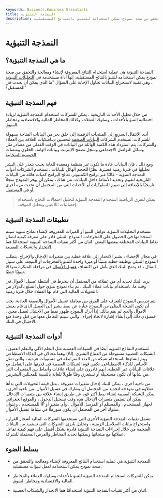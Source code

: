 ```yaml
---
keywords: Business,Business Essentials
title: النمذجة التنبؤية
description: النمذجة التنبؤية هي عملية استخدام النتائج المعروفة لإنشاء ومعالجة والتحقق من صحة نموذج يمكن استخدامه للتنبؤ بالنتائج المستقبلية.
---
```


# النمذجة التنبؤية
## ما هي النمذجة التنبؤية؟

النمذجة التنبؤية هي عملية استخدام النتائج المعروفة لإنشاء ومعالجة والتحقق من صحة نموذج يمكن استخدامه للتنبؤ بالنتائج المستقبلية. إنها أداة مستخدمة في [التحليلات التنبؤية](/predictive-analytics) ، وهي تقنية لاستخراج البيانات تحاول الإجابة على السؤال "ما الذي يمكن أن يحدث في المستقبل؟"

## فهم النمذجة التنبؤية

من خلال تحليل الأحداث التاريخية ، يمكن للشركات استخدام النمذجة التنبؤية لزيادة احتمالية التنبؤ بالأحداث ، وسلوك العملاء ، وكذلك المخاطر المالية والاقتصادية ومخاطر السوق.

أدى الانتقال السريع إلى المنتجات الرقمية إلى خلق بحر من البيانات المتاحة بسهولة للشركات. تستخدم الشركات [البيانات الضخمة](/big-data) لتحسين ديناميكيات العلاقة بين العملاء والشركات. يتم استرداد هذه الكمية الهائلة من البيانات في الوقت الفعلي من مصادر مثل وسائل التواصل الاجتماعي وسجل تصفح الإنترنت وبيانات الهاتف الخلوي ومنصات [الحوسبة السحابية](/cloud-computing).

ومع ذلك ، فإن البيانات عادة ما تكون غير منظمة ومعقدة للغاية بحيث يتعذر على البشر تحليلها في فترة زمنية قصيرة. نظرًا للحجم الهائل للبيانات ، تستخدم الشركات أدوات النمذجة التنبؤية - غالبًا عبر برامج الكمبيوتر. تعالج البرامج كميات هائلة من البيانات التاريخية لتقييم وتحديد الأنماط داخل البيانات. من هناك ، يمكن أن يوفر النموذج سجلاً تاريخيًا بالإضافة إلى تقييم للسلوكيات أو الأحداث التي من المحتمل أن تحدث مرة أخرى أو في المستقبل.

> يمكن للفرق الرياضية استخدام النمذجة التنبؤية لتحليل احتمالات النجاح باستخدام إحصائيات اللاعبين وتحليل الموقف.

>

## تطبيقات النمذجة التنبؤية

تستخدم التحليلات التنبؤية عوامل التنبؤ أو الميزات المعروفة لإنشاء نماذج تنبؤية سيتم استخدامها في الحصول على المخرجات. النموذج التنبئي قادر على معرفة كيفية اتصال نقاط البيانات المختلفة ببعضها البعض. اثنان من أكثر تقنيات النمذجة التنبؤية استخدامًا هما [الانحدار](/regression) والشبكات [العصبية](/neuralnetwork).

في مجال الإحصاء ، يشير الانحدار إلى علاقة خطية بين متغيرات الإدخال والإخراج. يتطلب النموذج التنبئي بوظيفة خطية متنبئًا أو ميزة واحدة للتنبؤ بالمخرجات أو النتيجة. على سبيل المثال ، قد يدمج البنك الذي يأمل في اكتشاف [غسيل الأموال](/moneylaundering) في مراحله المبكرة نموذجًا تنبؤيًا خطيًا.

يريد البنك تحديد أي من عملائه من المحتمل أن ينخرط في أنشطة غسيل الأموال في وقت ما. باستخدام بيانات عملاء البنك ، تم بناء نموذج تنبؤي حول المبلغ بالدولار من التحويلات المالية التي قام بها العملاء خلال فترة زمنية.

يتم تدريس النموذج للتعرف على الفرق بين معاملة غسيل الأموال والصفقة العادية. يجب أن تكون النتيجة المثلى من النموذج عبارة عن نمط يشير إلى العميل الذي قام بغسل الأموال والذي لم يقم بذلك. إذا أدرك النموذج ظهور نمط من الاحتيال لعميل معين ، فسيؤدي ذلك إلى إنشاء إشارة لاتخاذ إجراء ، والتي سيتم التعامل معها من قبل وحدة منع الاحتيال في البنك.

## أدوات النمذجة التنبؤية

تُستخدم النماذج التنبؤية أيضًا في الشبكات العصبية مثل التعلم الآلي والتعلم العميق ، وهما مجالان في الذكاء الاصطناعي (AI). الشبكات العصبية مستوحاة من الدماغ البشري ويتم إنشاؤها باستخدام شبكة من العقد المترابطة في مستويات هرمية ، والتي تمثل الأساس للذكاء الاصطناعي. تكمن قوة الشبكات العصبية في قدرتها على التعامل مع علاقات البيانات غير الخطية. إنهم قادرون على إنشاء علاقات وأنماط بين المتغيرات التي من شأنها أن تكون مستحيلة أو تستغرق وقتًا طويلاً للغاية بالنسبة للمحللين البشريين.

من ناحية أخرى ، يمكن للبنك إدخال متغيرات معروفة ، مثل قيمة التحويلات التي بدأها عملاؤه في نموذجه لتحديد من المحتمل أن يشارك في غسيل الأموال. من ناحية أخرى ، يمكن للشبكة العصبية إنشاء نمط أكثر قوة عن طريق إنشاء علاقة بين متغيرات الإدخال. يمكن أن تتضمن متغيرات الإدخال هذه وقت تسجيل الدخول ، والموقع الجغرافي للمستخدم ، وعنوان IP لجهاز المستخدم ، والمستلم أو المرسل للأموال ، وأي متغير أو سلوك آخر من المحتمل أن يكون متورطًا في نشاط غسيل الأموال.

تشمل تقنيات النمذجة التنبؤية الأخرى التي تستخدمها الشركات المالية أشجار القرار ، واستخراج بيانات السلاسل الزمنية ، وتحليل بايزي. الشركات التي تستفيد من البيانات الضخمة من خلال إجراءات النمذجة التنبؤية قادرة بشكل أفضل على فهم كيفية تفاعل عملائها مع منتجاتها ويمكنها تحديد المخاطر والفرص المحتملة للشركة.

## يسلط الضوء

- النمذجة التنبؤية هي عملية استخدام النتائج المعروفة لإنشاء ومعالجة والتحقق من صحة نموذج يمكن استخدامه لعمل تنبؤات مستقبلية.

- يمكن للشركات استخدام النمذجة التنبؤية للتنبؤ بالأحداث وسلوك العملاء والمخاطر المالية والاقتصادية ومخاطر السوق.

- اثنان من أكثر تقنيات النمذجة التنبؤية استخدامًا هما الانحدار والشبكات العصبية.

